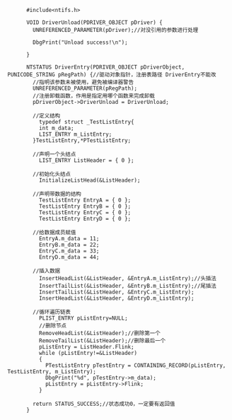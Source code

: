          #include<ntifs.h>

          VOID DriverUnload(PDRIVER_OBJECT pDriver) {
            UNREFERENCED_PARAMETER(pDriver);//对没引用的参数进行处理

            DbgPrint("Unload success!\n"); 

          }

          NTSTATUS DriverEntry(PDRIVER_OBJECT pDriverObject, PUNICODE_STRING pRegPath) {//驱动对象指针，注册表路径 DriverEntry不能改
            //指明该参数未被使用，避免被编译器警告
            UNREFERENCED_PARAMETER(pRegPath);
            //注册卸载函数，作用是指定用哪个函数来完成卸载
            pDriverObject->DriverUnload = DriverUnload;

            //定义结构
              typedef struct _TestListEntry{
              int m_data;
              LIST_ENTRY m_ListEntry;
            }TestListEntry,*PTestListEntry;

            //声明一个头结点
              LIST_ENTRY ListHeader = { 0 };
              
            //初始化头结点 
              InitializeListHead(&ListHeader); 

            //声明带数据的结构
              TestListEntry EntryA = { 0 };
              TestListEntry EntryB = { 0 };
              TestListEntry EntryC = { 0 };
              TestListEntry EntryD = { 0 };
              
            //给数据成员赋值
              EntryA.m_data = 11;
              EntryB.m_data = 22; 
              EntryC.m_data = 33;
              EntryD.m_data = 44;
              
            //插入数据
              InsertHeadList(&ListHeader, &EntryA.m_ListEntry);//头插法
              InsertTailList(&ListHeader, &EntryB.m_ListEntry);//尾插法
              InsertTailList(&ListHeader, &EntryC.m_ListEntry);
              InsertHeadList(&ListHeader, &EntryD.m_ListEntry);

            //循环遍历链表
              PLIST_ENTRY pListEntry=NULL;
              //删除节点
              RemoveHeadList(&ListHeader);//删除第一个
              RemoveTailList(&ListHeader);//删除最后一个
              pListEntry = ListHeader.Flink;
              while (pListEntry!=&ListHeader)
              {
                PTestListEntry pTestEntry = CONTAINING_RECORD(pListEntry, TestListEntry, m_ListEntry);
                DbgPrint("%d", pTestEntry->m_data);
                pListEntry = pListEntry->Flink;
              }

            return STATUS_SUCCESS;//状态成功0，一定要有返回值
          }
